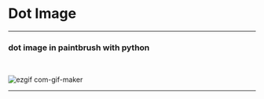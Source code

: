 
# Dot Image

-----

### dot image in paintbrush with python

<br/>

![ezgif com-gif-maker](https://user-images.githubusercontent.com/71556009/127961331-f8752bf0-31ae-4873-bbb0-7653a180c775.gif)

-----

<br/>